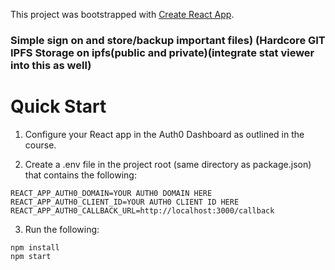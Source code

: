 This project was bootstrapped with [Create React App](https://github.com/facebook/create-react-app).

### Simple sign on and store/backup important files) (Hardcore GIT IPFS Storage on ipfs(public and private)(integrate stat viewer into this as well)

# Quick Start

1. Configure your React app in the Auth0 Dashboard as outlined in the course.

2. Create a .env file in the project root (same directory as package.json) that contains the following:

```
REACT_APP_AUTH0_DOMAIN=YOUR AUTH0 DOMAIN HERE
REACT_APP_AUTH0_CLIENT_ID=YOUR AUTH0 CLIENT ID HERE
REACT_APP_AUTH0_CALLBACK_URL=http://localhost:3000/callback
```

3. Run the following:

```
npm install
npm start
```
